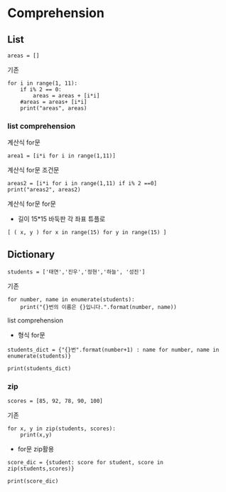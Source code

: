 # Comprehension

## List

```
areas = []
```

기존

```
for i in range(1, 11):
	if i% 2 == 0:
		areas = areas + [i*i]
	#areas = areas+ [i*i]
	print("areas", areas)
```

### list comprehension

계산식 for문

```
area1 = [i*i for i in range(1,11)]
```

계산식 for문 조건문

```
areas2 = [i*i for i in range(1,11) if i% 2 ==0]
print("areas2", areas2)
```

계산식 for문 for문

- 길이 15\*15 바둑판 각 좌표 튜플로

```
[ ( x, y ) for x in range(15) for y in range(15) ]
```

## Dictionary

```
students = ['태연','진우','정현','하늘', '성진']
```

기존

```
for number, name in enumerate(students):
	print("{}번의 이름은 {}입니다.".format(number, name))
```

list comprehension

- 형식 for문

```
students_dict = {"{}번".format(number+1) : name for number, name in enumerate(students)}

print(students_dict)
```

### zip

```
scores = [85, 92, 78, 90, 100]
```

기존

```
for x, y in zip(students, scores):
    print(x,y)

```

- for문 zip활용

```
score_dic = {student: score for student, score in zip(students,scores)}

print(score_dic)
```
